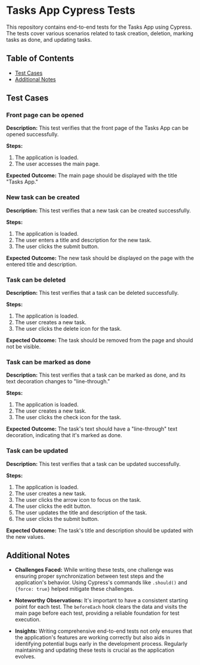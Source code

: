 # Tasks App Cypress Tests

This repository contains end-to-end tests for the Tasks App using Cypress. The tests cover various scenarios related to task creation, deletion, marking tasks as done, and updating tasks.

## Table of Contents

- [Test Cases](#test-cases)
- [Additional Notes](#additional-notes)

## Test Cases

### Front page can be opened

**Description:** This test verifies that the front page of the Tasks App can be opened successfully.

**Steps:**
1. The application is loaded.
2. The user accesses the main page.

**Expected Outcome:** The main page should be displayed with the title "Tasks App."

### New task can be created

**Description:** This test verifies that a new task can be created successfully.

**Steps:**
1. The application is loaded.
2. The user enters a title and description for the new task.
3. The user clicks the submit button.

**Expected Outcome:** The new task should be displayed on the page with the entered title and description.

### Task can be deleted

**Description:** This test verifies that a task can be deleted successfully.

**Steps:**
1. The application is loaded.
2. The user creates a new task.
3. The user clicks the delete icon for the task.

**Expected Outcome:** The task should be removed from the page and should not be visible.

### Task can be marked as done

**Description:** This test verifies that a task can be marked as done, and its text decoration changes to "line-through."

**Steps:**
1. The application is loaded.
2. The user creates a new task.
3. The user clicks the check icon for the task.

**Expected Outcome:** The task's text should have a "line-through" text decoration, indicating that it's marked as done.

### Task can be updated

**Description:** This test verifies that a task can be updated successfully.

**Steps:**
1. The application is loaded.
2. The user creates a new task.
3. The user clicks the arrow icon to focus on the task.
4. The user clicks the edit button.
5. The user updates the title and description of the task.
6. The user clicks the submit button.

**Expected Outcome:** The task's title and description should be updated with the new values.

## Additional Notes

- **Challenges Faced:** While writing these tests, one challenge was ensuring proper synchronization between test steps and the application's behavior. Using Cypress's commands like `.should()` and `{force: true}` helped mitigate these challenges.

- **Noteworthy Observations:** It's important to have a consistent starting point for each test. The `beforeEach` hook clears the data and visits the main page before each test, providing a reliable foundation for test execution.

- **Insights:** Writing comprehensive end-to-end tests not only ensures that the application's features are working correctly but also aids in identifying potential bugs early in the development process. Regularly maintaining and updating these tests is crucial as the application evolves.
